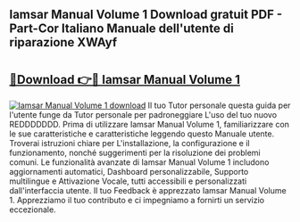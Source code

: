 ## Iamsar Manual Volume 1 Download gratuit PDF - Part-Cor Italiano Manuale dell'utente di riparazione XWAyf

# <h2><a href="http://dfdi9gi.blite.top/?on=Iamsar+Manual+Volume+1">🔗Download 👉🔴 Iamsar Manual Volume 1</a></h2>

[![Iamsar Manual Volume 1 download](https://i.imgur.com/lujVjoI.png)](http://dfdi9gi.blite.top/?on=Iamsar+Manual+Volume+1)
Il tuo Tutor personale questa guida per l'utente funge da Tutor personale per padroneggiare L'uso del tuo nuovo REDDDDDDD. Prima di utilizzare Iamsar Manual Volume 1, familiarizzare con le sue caratteristiche e caratteristiche leggendo questo Manuale utente. Troverai istruzioni chiare per L'installazione, la configurazione e il funzionamento, nonché suggerimenti per la risoluzione dei problemi comuni. Le funzionalità avanzate di Iamsar Manual Volume 1 includono aggiornamenti automatici, Dashboard personalizzabile, Supporto multilingue e Attivazione Vocale, tutti accessibili e personalizzati dall'interfaccia utente. Il tuo Feedback è apprezzato Iamsar Manual Volume 1. Apprezziamo il tuo contributo e ci impegniamo a fornirti un servizio eccezionale.

